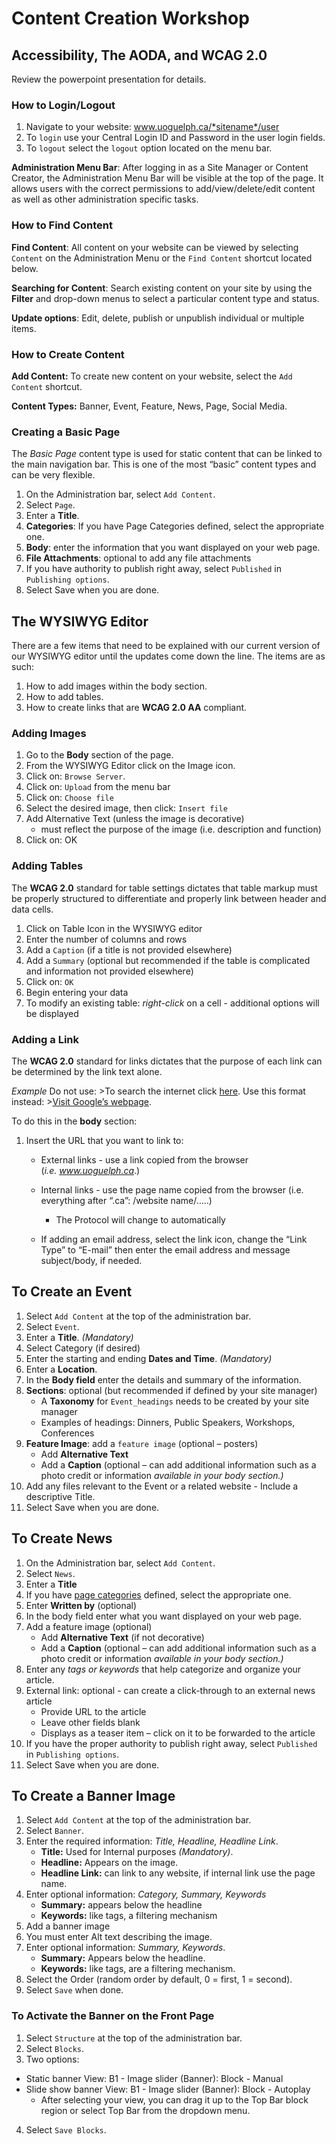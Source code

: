 # Content Creation Workshop

## Accessibility, The AODA, and WCAG 2.0
Review the powerpoint presentation for details.

### How to Login/Logout

1.  Navigate to your website: www.uoguelph.ca/*sitename*/user
2.  To `login` use your Central Login ID and Password in the user
    login fields.
3.  To `logout` select the `logout` option located on the menu bar.

**Administration Menu Bar**: After logging in as a
Site Manager or Content Creator, the Administration Menu Bar will be
visible at the top of the page. It allows users with the correct
permissions to add/view/delete/edit content as well as other
administration specific tasks.

### How to Find Content

**Find Content**: All content on your website can
be viewed by selecting `Content` on the Administration Menu or the
`Find Content` shortcut located below.

**Searching for Content**: Search existing content on your site by using
the **Filter** and drop-down menus to select a particular content type
and status.

**Update options**: Edit, delete, publish or unpublish individual or
multiple items.

### How to Create Content

**Add Content:** To create new content on your website, select the
`Add Content` shortcut.

**Content Types:**  Banner, Event, Feature, News, Page, Social
Media.

### Creating a Basic Page

The *Basic Page* content type is used for static content that can be
linked to the main navigation bar. This is one of the most “basic”
content types and can be very flexible.

1.  On the Administration bar, select `Add Content`.
2.  Select `Page`.
3.  Enter a **Title**.
4.  **Categories**: If you have Page Categories defined, select the
    appropriate one.
5.  **Body**: enter the information that you want displayed on your
    web page.
6.  **File Attachments**: optional to add any file attachments
7.  If you have authority to publish right away, select `Published` in
    `Publishing options`.
8.  Select Save when you are done.

## The WYSIWYG Editor

There are a few items that need to be explained with our current version
of our WYSIWYG editor until the updates come down the line. The items
are as such:

1.  How to add images within the body section.
2.  How to add tables.
3.  How to create links that are **WCAG 2.0 AA** compliant.

### Adding Images

1.  Go to the **Body** section of the page.
2.  From the WYSIWYG Editor click on the Image icon.
3.  Click on: `Browse Server`.
4.  Click on: `Upload` from the menu bar
5.  Click on: `Choose file `
6.  Select the desired image, then click: `Insert file`
7.  Add Alternative Text (unless the image is decorative)
    -   must reflect the purpose of the image (i.e. description
        and function)
8.  Click on: OK

### Adding Tables

The **WCAG 2.0** standard for table settings dictates that table markup
must be properly structured to differentiate and properly link between
header and data cells.

1.  Click on Table Icon in the WYSIWYG editor
2.  Enter the number of columns and rows
3.  Add a `Caption` (if a title is not provided elsewhere)
4.  Add a `Summary` (optional but recommended if the table is
    complicated and information not provided elsewhere)
5.  Click on: `OK`
6.  Begin entering your data
7.  To modify an existing table: *right-click* on a cell - additional
    options will be displayed

### Adding a Link

The **WCAG 2.0** standard for links dictates that the purpose of each
link can be determined by the link text alone.

*Example* Do not use: &gt;To search the internet click
[here](file:///C:\Users\mvirani\AppData\Local\Temp\www.google.ca).
Use this format instead: &gt;[Visit Google’s
webpage](file:///C:\Users\mvirani\AppData\Local\Temp\www.google.ca).

To do this in the **body** section:

1.  Insert the URL that you want to link to:

    - External links - use a link copied from the browser (*i.e. www.uoguelph.ca*.)

    - Internal links - use the page name copied from the browser (i.e. everything after “.ca”:  /website name/…..)
      -	The Protocol will change to <other> automatically

    - If adding an email address, select the link icon, change the “Link Type” to “E-mail” then enter the email address and message subject/body, if needed.


## To Create an Event

1.  Select `Add Content` at the top of the administration bar.
2.  Select `Event`.
3.  Enter a **Title**. *(Mandatory)*
4.  Select Category (if desired)
5.  Enter the starting and ending **Dates and Time**. *(Mandatory)*
6.  Enter a **Location**.
7.  In the **Body field** enter the details and summary of
    the information.
8.  **Sections**: optional (but recommended if defined by your
    site manager)
    - A **Taxonomy** for `Event_headings` needs to be created by your site
    manager
    -   Examples of headings: Dinners, Public Speakers, Workshops,
    Conferences
9.  **Feature Image**: add a `feature image` (optional – posters)
    - Add **Alternative Text**
    - Add a **Caption** (optional – can add additional information
        such as a photo credit or information *available in your
        body section.)*
10.  Add any files relevant to the Event or a related website
    - Include a descriptive Title.
11. Select Save when you are done.

## To Create News

1.  On the Administration bar, select `Add Content`.
2.  Select `News`.
3.  Enter a **Title**
4.  If you have [page
    categories](file:///C:\Users\mvirani\AppData\Local\Temp\taxonomies.md#categories)
    defined, select the appropriate one.
5.  Enter **Written by** (optional)
6.  In the body field enter what you want displayed on your web page.
7.  Add a feature image (optional)
    - Add **Alternative Text** (if not decorative)
    - Add a **Caption** (optional – can add additional information
        such as a photo credit or information *available in your
        body section.)*
8.  Enter any *tags or keywords* that help categorize and organize
    your article.
9.  External link: optional - can create a click-through to an external
    news article
    - Provide URL to the article
    - Leave other fields blank
    - Displays as a teaser item – click on it to be forwarded to the
      article
10. If you have the proper authority to publish right away, select
    `Published` in `Publishing options`.
11. Select Save when you are done.

## To Create a Banner Image

1.  Select `Add Content` at the top of the administration bar.
2.  Select `Banner`.
3.  Enter the required information: *Title, Headline, Headline Link*.
    -  **Title:** Used for Internal purposes *(Mandatory)*.
    -  **Headline:** Appears on the image.
    -  **Headline Link:** can link to any website, if internal link use
        the page name.
4.  Enter optional information: *Category,* *Summary, Keywords*
    -  **Summary:** appears below the headline
    -  **Keywords:** like tags, a filtering mechanism
5.  Add a banner image
6.  You must enter Alt text describing the image.
7.  Enter optional information: *Summary, Keywords*.
    -  **Summary:** Appears below the headline.
    -  **Keywords:** like tags, are a filtering mechanism.
8.  Select the Order (random order by default, 0 = first, 1 = second).
9.  Select `Save` when done.

### To Activate the Banner on the Front Page

1.  Select `Structure` at the top of the administration bar.
2.  Select `Blocks`.
3.  Two options:
  - Static banner View: B1 - Image slider (Banner): Block - Manual
  - Slide show banner View: B1 - Image slider (Banner): Block - Autoplay
      - After selecting your view, you can drag it up to the Top Bar block region or select Top Bar from the dropdown menu.

4.  Select `Save Blocks`.
